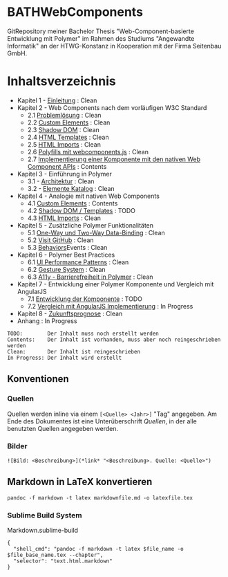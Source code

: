 # BATHWebComponents
GitRepository meiner Bachelor Thesis "Web-Component-basierte Entwicklung mit Polymer" im Rahmen des Studiums "Angewandte Informatik" an der HTWG-Konstanz in Kooperation mit der Firma Seitenbau GmbH.


# Inhaltsverzeichnis

- Kapitel 1 - [Einleitung](https://github.com/glur4k/BATHWebComponents/blob/master/docs/release/kapitel-1-einleitung/1-einleitung.md) : Clean
- Kapitel 2 - Web Components nach dem vorläufigen W3C Standard
  + 2.1 [Problemlösung](https://github.com/glur4k/BATHWebComponents/blob/master/docs/release/kapitel-2-w3c-web-components/1-problemloesung.md) : Clean
  + 2.2 [Custom Elements](https://github.com/glur4k/BATHWebComponents/blob/master/docs/release/kapitel-2-w3c-web-components/2-custom-elements.md) : Clean
  + 2.3 [Shadow DOM](https://github.com/glur4k/BATHWebComponents/blob/master/docs/release/kapitel-2-w3c-web-components/3-shadow-dom.md) : Clean
  + 2.4 [HTML Templates](https://github.com/glur4k/BATHWebComponents/blob/master/docs/release/kapitel-2-w3c-web-components/4-html-templates.md) : Clean
  + 2.5 [HTML Imports](https://github.com/glur4k/BATHWebComponents/blob/master/docs/release/kapitel-2-w3c-web-components/5-html-imports.md) : Clean
  + 2.6 [Polyfills mit webcomponents.js](https://github.com/glur4k/BATHWebComponents/blob/master/docs/release/kapitel-2-w3c-web-components/6-polyfills.md) : Clean
  + 2.7 [Implementierung einer Komponente mit den nativen Web Component APIs](https://github.com/glur4k/BATHWebComponents/blob/master/docs/release/kapitel-2-w3c-web-components/7-beispiel.md) : Contents
- Kapitel 3 - Einführung in Polymer
  + 3.1 - [Architektur](https://github.com/glur4k/BATHWebComponents/blob/master/docs/release/kapitel-3-polymer/1-polymer.md) : Clean
  + 3.2 - [Elemente Katalog](https://github.com/glur4k/BATHWebComponents/blob/master/docs/release/kapitel-3-polymer/1-polymer.md) : Clean
- Kapitel 4 - Analogie mit nativen Web Components
  + 4.1 [Custom Elements](https://github.com/glur4k/BATHWebComponents/blob/master/docs/release/kapitel-4-analogie/1-analogie.md) : Contents
  + 4.2 [Shadow DOM / Templates](https://github.com/glur4k/BATHWebComponents/blob/master/docs/release/kapitel-4-analogie/1-analogie.md) : TODO
  + 4.3 [HTML Imports](https://github.com/glur4k/BATHWebComponents/blob/master/docs/release/kapitel-4-analogie/1-analogie.md) : Clean
- Kapitel 5 - Zusätzliche Polymer Funktionalitäten
  + 5.1 [One-Way und Two-Way Data-Binding](https://github.com/glur4k/BATHWebComponents/blob/master/docs/release/kapitel-5-additional-sugar/1-additional-sugar.md) : Clean
  + 5.2 [Visit GitHub](https://github.com/glur4k/BATHWebComponents/blob/master/docs/release/kapitel-5-additional-sugar/1-additional-sugar.md) : Clean
  + 5.3 [Behaviors](https://github.com/glur4k/BATHWebComponents/blob/master/docs/release/kapitel-5-additional-sugar/1-additional-sugar.md)Events : Clean
- Kapitel 6 - Polymer Best Practices
  + 6.1 [UI Performance Patterns](https://github.com/glur4k/BATHWebComponents/blob/master/docs/release/kapitel-6-best-practices/1-best-practices.md) : Clean
  + 6.2 [Gesture System](https://github.com/glur4k/BATHWebComponents/blob/master/docs/release/kapitel-6-best-practices/1-best-practices.md) : Clean
  + 6.3 [A11y - Barrierefreiheit in Polymer](https://github.com/glur4k/BATHWebComponents/blob/master/docs/release/kapitel-6-best-practices/1-best-practices.md) : Clean
- Kapitel 7 - Entwicklung einer Polymer Komponente und Vergleich mit AngularJS
  + 7.1 [Entwicklung der Komponente](https://github.com/glur4k/BATHWebComponents/blob/master/docs/release/kapitel-7-polymer-komponente/1-polymer-komponente.md) : TODO
  + 7.2 [Vergleich mit AngularJS Implementierung](https://github.com/glur4k/BATHWebComponents/blob/master/docs/release/kapitel-7-polymer-komponente/2-angular-vergleich.md) : In Progress
- Kapitel 8 - [Zukunftsprognose](https://github.com/glur4k/BATHWebComponents/blob/master/docs/release/kapitel-8-zukunftsprognose/1-zukunftsprognose.md) : Clean
- Anhang : In Progress


```
TODO:        Der Inhalt muss noch erstellt werden
Contents:    Der Inhalt ist vorhanden, muss aber noch reingeschrieben werden
Clean:       Der Inhalt ist reingeschrieben
In Progress: Der Inhalt wird erstellt
```


## Konventionen

### Quellen

Quellen werden inline via einem `[<Quelle> <Jahr>]` "Tag" angegeben.
Am Ende des Dokumentes ist eine Unterüberschrift *Quellen*, in der alle benutzten Quellen angegeben werden.

### Bilder

`![Bild: <Beschreibung>](*link* "<Beschreibung>. Quelle: <Quelle>")`


## Markdown in LaTeX konvertieren

`pandoc -f markdown -t latex markdownfile.md -o latexfile.tex`


### Sublime Build System

Markdown.sublime-build
```
{
  "shell_cmd": "pandoc -f markdown -t latex $file_name -o $file_base_name.tex --chapter",
  "selector": "text.html.markdown"
}
```
